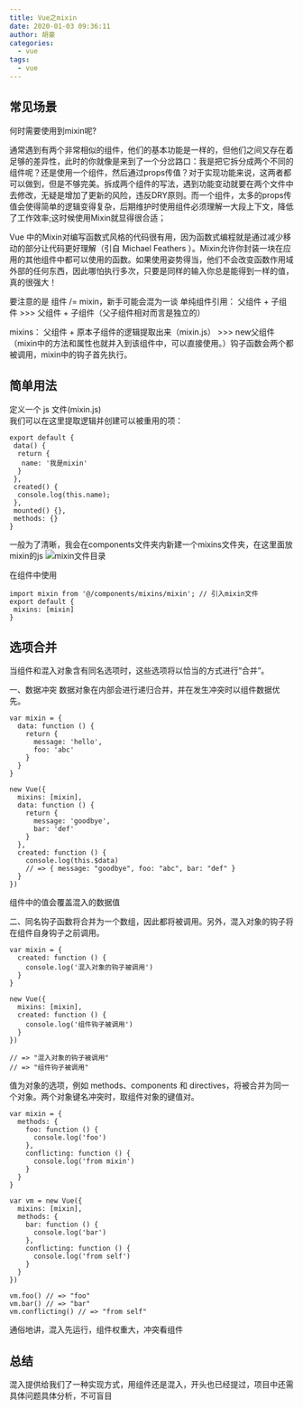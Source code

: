 ```yaml
---
title: Vue之mixin
date: 2020-01-03 09:36:11
author: 胡豪
categories: 
  - vue
tags:
  - vue 
---
```


## 常见场景
  何时需要使用到mixin呢?

  通常遇到有两个非常相似的组件，他们的基本功能是一样的，但他们之间又存在着足够的差异性，此时的你就像是来到了一个分岔路口：我是把它拆分成两个不同的组件呢？还是使用一个组件，然后通过props传值？对于实现功能来说，这两者都可以做到，但是不够完美。拆成两个组件的写法，遇到功能变动就要在两个文件中去修改，无疑是增加了更新的风险，违反DRY原则。而一个组件，太多的props传值会使得简单的逻辑变得复杂，后期维护时使用组件必须理解一大段上下文，降低了工作效率;这时候使用Mixin就显得很合适；

  Vue 中的Mixin对编写函数式风格的代码很有用，因为函数式编程就是通过减少移动的部分让代码更好理解（引自 Michael Feathers ）。Mixin允许你封装一块在应用的其他组件中都可以使用的函数。如果使用姿势得当，他们不会改变函数作用域外部的任何东西，因此哪怕执行多次，只要是同样的输入你总是能得到一样的值，真的很强大！

  要注意的是 组件 /= mixin，新手可能会混为一谈
  单纯组件引用：
  父组件 + 子组件 >>> 父组件 + 子组件（父子组件相对而言是独立的）

  mixins：
  父组件 + 原本子组件的逻辑提取出来（mixin.js） >>> new父组件（mixin中的方法和属性也就并入到该组件中，可以直接使用。）钩子函数会两个都被调用，mixin中的钩子首先执行。


## 简单用法

定义一个 js 文件(mixin.js)  
我们可以在这里提取逻辑并创建可以被重用的项：
```
export default {
 data() {
  return {
   name: '我是mixin'
  }
 },
 created() {
  console.log(this.name);
 },
 mounted() {},   
 methods: {} 
}
```

一般为了清晰，我会在components文件夹内新建一个mixins文件夹，在这里面放mixin的js
![mixin文件目录](https://upload-images.jianshu.io/upload_images/8592917-b7d00f3ae3a285cf.jpg?imageMogr2/auto-orient/strip|imageView2/2/format/webp)

在组件中使用
```
import mixin from '@/components/mixins/mixin'; // 引入mixin文件
export default {
 mixins: [mixin]
}
```

## 选项合并
当组件和混入对象含有同名选项时，这些选项将以恰当的方式进行“合并”。

一、数据冲突
数据对象在内部会进行递归合并，并在发生冲突时以组件数据优先。
```
var mixin = {
  data: function () {
    return {
      message: 'hello',
      foo: 'abc'
    }
  }
}

new Vue({
  mixins: [mixin],
  data: function () {
    return {
      message: 'goodbye',
      bar: 'def'
    }
  },
  created: function () {
    console.log(this.$data)
    // => { message: "goodbye", foo: "abc", bar: "def" }
  }
})
```
组件中的值会覆盖混入的数据值


二、同名钩子函数将合并为一个数组，因此都将被调用。另外，混入对象的钩子将在组件自身钩子之前调用。
```
var mixin = {
  created: function () {
    console.log('混入对象的钩子被调用')
  }
}

new Vue({
  mixins: [mixin],
  created: function () {
    console.log('组件钩子被调用')
  }
})

// => "混入对象的钩子被调用"
// => "组件钩子被调用"
```

值为对象的选项，例如 methods、components 和 directives，将被合并为同一个对象。两个对象键名冲突时，取组件对象的键值对。
```
var mixin = {
  methods: {
    foo: function () {
      console.log('foo')
    },
    conflicting: function () {
      console.log('from mixin')
    }
  }
}

var vm = new Vue({
  mixins: [mixin],
  methods: {
    bar: function () {
      console.log('bar')
    },
    conflicting: function () {
      console.log('from self')
    }
  }
})

vm.foo() // => "foo"
vm.bar() // => "bar"
vm.conflicting() // => "from self"
```
通俗地讲，混入先运行，组件权重大，冲突看组件

## 总结
混入提供给我们了一种实现方式，用组件还是混入，开头也已经提过，项目中还需具体问题具体分析，不可盲目